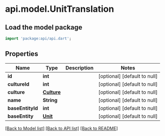 # api.model.UnitTranslation

## Load the model package
```dart
import 'package:api/api.dart';
```

## Properties
Name | Type | Description | Notes
------------ | ------------- | ------------- | -------------
**id** | **int** |  | [optional] [default to null]
**cultureId** | **int** |  | [optional] [default to null]
**culture** | [**Culture**](Culture.md) |  | [optional] [default to null]
**name** | **String** |  | [optional] [default to null]
**baseEntityId** | **int** |  | [optional] [default to null]
**baseEntity** | [**Unit**](Unit.md) |  | [optional] [default to null]

[[Back to Model list]](../README.md#documentation-for-models) [[Back to API list]](../README.md#documentation-for-api-endpoints) [[Back to README]](../README.md)


